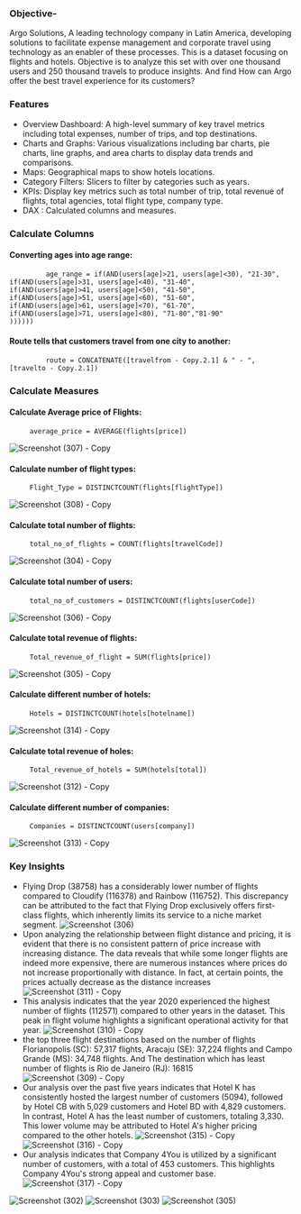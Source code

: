 
### Objective-
Argo Solutions, A leading technology company in Latin America, developing solutions to facilitate expense management and corporate travel using technology as an enabler of these processes. ​This is a dataset focusing on flights and hotels.
Objective is to analyze this set with over one thousand users and 250 thousand travels to produce insights. And find How can Argo offer the best travel experience for its customers?

### Features
- Overview Dashboard: A high-level summary of key travel metrics including total expenses, number of trips, and top destinations.
- Charts and Graphs: Various visualizations including bar charts, pie charts, line graphs, and area charts to display data trends and comparisons.
- Maps: Geographical maps to show hotels locations.
- Category Filters: Slicers to filter by categories such as years.
- KPIs: Display key metrics such as total number of trip, total revenue of flights, total agencies, total flight type, company type.
- DAX : Calculated columns and measures.

### Calculate Columns

#### Converting ages into age range: 

             age_range = if(AND(users[age]>21, users[age]<30), "21-30", 
    if(AND(users[age]>31, users[age]<40), "31-40",
    if(AND(users[age]>41, users[age]<50), "41-50",
    if(AND(users[age]>51, users[age]<60), "51-60",
    if(AND(users[age]>61, users[age]<70), "61-70",
    if(AND(users[age]>71, users[age]<80), "71-80","81-90"
    ))))))

#### Route tells that customers travel from one city to another: 

             route = CONCATENATE([travelfrom - Copy.2.1] & " - ",  [travelto - Copy.2.1])

### Calculate Measures

#### Calculate Average price of Flights: 
         average_price = AVERAGE(flights[price])


 









![Screenshot (307) - Copy](https://github.com/user-attachments/assets/eb9d99f6-35a6-4cf0-8884-308fabd52568)




#### Calculate number of flight types:          
         Flight_Type = DISTINCTCOUNT(flights[flightType])

![Screenshot (308) - Copy](https://github.com/user-attachments/assets/5838224f-821f-4ad1-8384-d962692ec80d)

#### Calculate total number of flights:          
         total_no_of_flights = COUNT(flights[travelCode])

 ![Screenshot (304) - Copy](https://github.com/user-attachments/assets/927fd4d2-b485-43d3-909f-a0ca7419d7fb)

#### Calculate total number of users: 
         total_no_of_customers = DISTINCTCOUNT(flights[userCode])

![Screenshot (306) - Copy](https://github.com/user-attachments/assets/aeda306e-b6cb-4873-a248-022676699285)

#### Calculate total revenue of flights:          
         Total_revenue_of_flight = SUM(flights[price])

![Screenshot (305) - Copy](https://github.com/user-attachments/assets/147a9c2d-c549-43b6-b506-1e1730dd8c3c)

#### Calculate different number of hotels: 
         Hotels = DISTINCTCOUNT(hotels[hotelname])

![Screenshot (314) - Copy](https://github.com/user-attachments/assets/9d8e9141-c109-41e3-9ad1-62205d5b8fe3)

#### Calculate total revenue of holes: 
         Total_revenue_of_hotels = SUM(hotels[total])

![Screenshot (312) - Copy](https://github.com/user-attachments/assets/1809bd63-338a-4d92-ae89-bee3493669b7)

#### Calculate different number of companies: 
         Companies = DISTINCTCOUNT(users[company])

![Screenshot (313) - Copy](https://github.com/user-attachments/assets/8121b984-9c2d-4332-bf8f-a78d75a178d9)

### Key Insights

- Flying Drop (38758) has a considerably lower number of flights compared to Cloudify (116378) and Rainbow (116752). This discrepancy can be attributed to the fact that Flying Drop exclusively offers first-class flights, which inherently limits its service to a niche market segment.
  ![Screenshot (306)](https://github.com/user-attachments/assets/07fd72c6-c7d4-41f1-80d5-b3a7ce49db2b)
- Upon analyzing the relationship between flight distance and pricing, it is evident that there is no consistent pattern of price increase with increasing distance. The data reveals that while some longer flights are indeed more expensive, there are numerous instances where prices do not increase proportionally with distance. In fact, at certain points, the prices actually decrease as the distance increases
  ![Screenshot (311) - Copy](https://github.com/user-attachments/assets/728739d1-1664-4173-9474-ea2ab3eb60ec)
- This analysis indicates that the year 2020 experienced the highest number of flights (112571) compared to other years in the dataset. This peak in flight volume highlights a significant operational activity for that year.
  ![Screenshot (310) - Copy](https://github.com/user-attachments/assets/26ccb056-0a5d-4a1b-9609-04c05a343b38)
- the top three flight destinations based on the number of flights Florianopolis (SC): 57,317 flights, Aracaju (SE): 37,224 flights and Campo Grande (MS): 34,748 flights. And The destination which has least number of flights is Rio de Janeiro (RJ): 16815
  ![Screenshot (309) - Copy](https://github.com/user-attachments/assets/aaaa3748-9497-4a25-85c0-3b77171b20fe)
- Our analysis over the past five years indicates that Hotel K has consistently hosted the largest number of customers (5094), followed by Hotel CB with 5,029 customers and Hotel BD with 4,829 customers. In contrast, Hotel A has the least number of customers, totaling 3,330. This lower volume may be attributed to Hotel A's higher pricing compared to the other hotels.
  ![Screenshot (315) - Copy](https://github.com/user-attachments/assets/573f34e7-ad62-46e9-ac01-5265d283858f)
  ![Screenshot (316) - Copy](https://github.com/user-attachments/assets/ae750e02-027f-46f4-b759-ddc71bddcf80)
- Our analysis indicates that Company 4You is utilized by a significant number of customers, with a total of 453 customers. This highlights Company 4You's strong appeal and customer base.
![Screenshot (317) - Copy](https://github.com/user-attachments/assets/e3bb982a-ca2a-42e4-aef1-c65e8c5bc5a4)



![Screenshot (302)](https://github.com/user-attachments/assets/8671b9d5-4779-41e1-a622-e52135d12ec6)
![Screenshot (303)](https://github.com/user-attachments/assets/1deaad4d-de6e-490f-bef2-ba4ec3ee1900)
![Screenshot (305)](https://github.com/user-attachments/assets/c7fc3144-da77-4e2c-abc8-b03bffd5c6f7)
